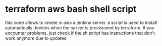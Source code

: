 #  terraform aws bash shell script 
this code allows to create in aws a jenkins server. a script is used to install automatically Jenkins when the server is provisioned by terraform. 
If you encounter problems, just check if the sh script has instructions that don't work anymore due to updates
